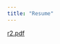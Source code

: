 ```yaml
---
title: "Resume"
---
```


[r2.pdf](https://github.com/basimehsan/basimehsan-resume/files/8132352/r2.pdf)
